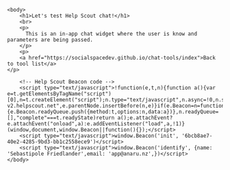 <html>
    
    <body>
        <h1>Let's test Help Scout chat!</h1>
        <br>
        <p>
          This is an in-app chat widget where the user is know and parameters are being passed.
        </p>
        <p>
        <a href="https://socialspacedev.github.io/chat-tools/index">Back to tool list</a>
    </p>
        
        <!-- Help Scout Beacon code -->        
        <script type="text/javascript">!function(e,t,n){function a(){var e=t.getElementsByTagName("script")[0],n=t.createElement("script");n.type="text/javascript",n.async=!0,n.src="https://beacon-v2.helpscout.net",e.parentNode.insertBefore(n,e)}if(e.Beacon=n=function(t,n,a){e.Beacon.readyQueue.push({method:t,options:n,data:a})},n.readyQueue=[],"complete"===t.readyState)return a();e.attachEvent?e.attachEvent("onload",a):e.addEventListener("load",a,!1)}(window,document,window.Beacon||function(){});</script>
        <script type="text/javascript">window.Beacon('init', '6bcb8ae7-40e2-4285-9bd3-bb1c2558ece9')</script>
        <script type="text/javascript">window.Beacon('identify', {name: 'Sebastipole Friedlander',email: 'app@anaru.nz',})</script>
    </body>
    
</html>

